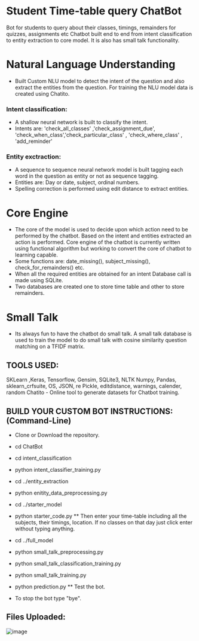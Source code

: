  # Student Time-table query ChatBot
Bot for students to query about their classes, timings, remainders for quizzes, assignments etc
Chatbot built end to end from intent classification to entity extraction to core model. It is also has small talk functionality.

# Natural Language Understanding
* Built Custom NLU model to detect the intent of the question and also extract the entities from the question. For training the NLU model data is created using Chatito.

### Intent classification: 
* A shallow neural network is built to classify the intent.
* Intents are: 'check_all_classes' ,'check_assignment_due', 'check_when_class','check_particular_class' , 'check_where_class' , 'add_reminder'       

### Entity exctraction:
* A sequence to sequence neural network model is built tagging each word in the question as entity or not as sequence tagging.
* Entities are: Day or date, subject, ordinal numbers.
* Spelling correction is performed using edit distance to extract entities.

# Core Engine

* The core of the model is used to decide upon which action need to be performed by the chatbot. Based on the intent and entities extracted an action is performed. Core engine of the chatbot is currently written using functional algorithm but working to convert the core of chatbot to learning capable.
* Some functions are: date_missing(), subject_missing(), check_for_remainders() etc.
* When all the required entities are obtained for an intent Database call is made using SQLite.
* Two databases are created one to store time table and other to store remainders.

# Small Talk

* Its always fun to have the chatbot do small talk. A small talk database is used to train the model to do small talk with cosine similarity question matching on a TFIDF matrix.

## TOOLS USED:
SKLearn ,Keras, Tensorflow, Gensim, SQLite3, NLTK
Numpy, Pandas, sklearn_crfsuite, OS, JSON, re
Pickle, editdistance, warnings, calender, random
Chatito - Online tool to generate datasets for Chatbot training.

## BUILD YOUR CUSTOM BOT INSTRUCTIONS: (Command-Line)
* Clone or Download the repository.
* cd ChatBot
* cd intent_classification
* python intent_classifier_training.py 
* cd ../entity_extraction
* python enitity_data_preprocessing.py
* cd ../starter_model
* python starter_code.py
** Then enter your time-table including all the subjects, their timings, location. If no classes on that day just click enter without typing anything.
* cd ../full_model
* python small_talk_preprocessing.py
* python small_talk_classification_training.py

* python small_talk_training.py
* python prediction.py
** Test the bot.
* To stop the bot type "bye".

## Files Uploaded:

![image](https://user-images.githubusercontent.com/16939123/52484790-30eb3b00-2bdd-11e9-804a-f5e2c4f3be14.png)
